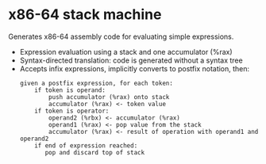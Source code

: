 # x86-64 stack machine

Generates x86-64 assembly code for evaluating simple expressions.

- Expression evaluation using a stack and one accumulator (%rax)
- Syntax-directed translation: code is generated without a syntax tree
- Accepts infix expressions, implicitly converts to postfix notation, then:
  ```
  given a postfix expression, for each token:
      if token is operand:
          push accumulator (%rax) onto stack
          accumulator (%rax) <- token value
      if token is operator:
          operand2 (%rbx) <- accumulator (%rax)
          operand1 (%rax) <- pop value from the stack
          accumulator (%rax) <- result of operation with operand1 and operand2
      if end of expression reached:
         pop and discard top of stack
  ```
  